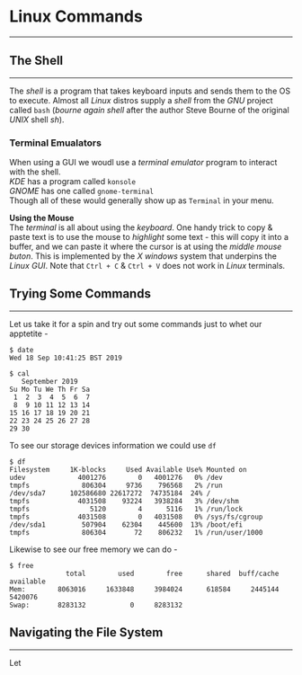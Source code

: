 # Linux Commands 
----------------

## The Shell
------------
The _shell_ is a program that takes keyboard inputs and sends them to the OS to execute. Almost all _Linux_ distros supply a _shell_ from the _GNU_ project called `bash` (_bourne again shell_ after the author Steve Bourne of the original _UNIX_ shell _sh_).  

### Terminal Emualators
When using a GUI we woudl use a _terminal emulator_ program to interact with the shell.  
_KDE_ has a program called `konsole`  
_GNOME_ has one called `gnome-terminal`  
Though all of these would generally show up as `Terminal` in your menu.

**Using the Mouse**  
The _terminal_ is all about using the _keyboard_. One handy trick to copy & paste text is to use the mouse to _highlight_ some text - this will copy it into a buffer, and we can paste it where the cursor is at using the _middle mouse buton_. This is implemented by the _X windows_ system that underpins the _Linux GUI_. Note that `Ctrl + C` & `Ctrl + V` does not work in _Linux_ terminals.

## Trying Some Commands
-----------------------
Let us take it for a spin and try out some commands just to whet our apptetite -
```shell
$ date
Wed 18 Sep 10:41:25 BST 2019

$ cal
   September 2019     
Su Mo Tu We Th Fr Sa  
 1  2  3  4  5  6  7  
 8  9 10 11 12 13 14  
15 16 17 18 19 20 21  
22 23 24 25 26 27 28  
29 30                 
```
To see our storage devices information we could use `df`
```shell
$ df
Filesystem     1K-blocks     Used Available Use% Mounted on
udev             4001276        0   4001276   0% /dev
tmpfs             806304     9736    796568   2% /run
/dev/sda7      102586680 22617272  74735184  24% /
tmpfs            4031508    93224   3938284   3% /dev/shm
tmpfs               5120        4      5116   1% /run/lock
tmpfs            4031508        0   4031508   0% /sys/fs/cgroup
/dev/sda1         507904    62304    445600  13% /boot/efi
tmpfs             806304       72    806232   1% /run/user/1000
```
Likewise to see our free memory we can do -
```shell
$ free
              total        used        free      shared  buff/cache   available
Mem:        8063016     1633848     3984024      618584     2445144     5420076
Swap:       8283132           0     8283132
```

## Navigating the File System
-----------------------------
Let 